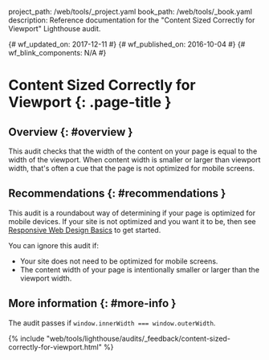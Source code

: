project_path: /web/tools/_project.yaml
book_path: /web/tools/_book.yaml
description: Reference documentation for the "Content Sized Correctly for Viewport" Lighthouse audit.

{# wf_updated_on: 2017-12-11 #}
{# wf_published_on: 2016-10-04 #}
{# wf_blink_components: N/A #}

# Content Sized Correctly for Viewport  {: .page-title }

## Overview {: #overview }

This audit checks that the width of the content on your page is equal
to the width of the viewport. When content width is smaller or larger than
viewport width, that's often a cue that the page is not optimized for
mobile screens.

## Recommendations {: #recommendations }

This audit is a roundabout way of determining if your page is optimized for
mobile devices. If your site is not optimized and you want it to be, then see
[Responsive Web Design Basics](/web/fundamentals/design-and-ux/responsive/)
to get started.

You can ignore this audit if:

* Your site does not need to be optimized for mobile screens.
* The content width of your page is intentionally smaller or larger than the
  viewport width.

## More information {: #more-info }

The audit passes if `window.innerWidth === window.outerWidth`.


{% include "web/tools/lighthouse/audits/_feedback/content-sized-correctly-for-viewport.html" %}
